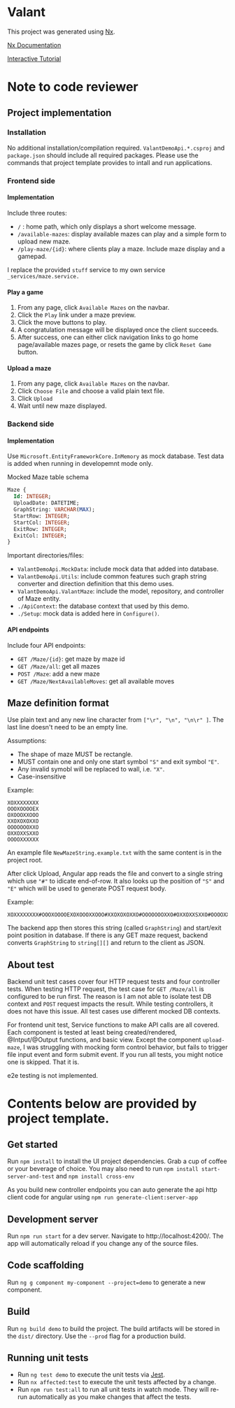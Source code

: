 # Valant

This project was generated using [Nx](https://nx.dev).

[Nx Documentation](https://nx.dev/getting-started/nx-and-angular)

[Interactive Tutorial](https://nx.dev/angular-tutorial/01-create-application)


# Note to code reviewer

## Project implementation

### Installation
No additional installation/compilation required. 
`ValantDemoApi.*.csproj` and `package.json` should include all required packages.
Please use the commands that project template provides to intall and run applications.

### Frontend side
#### Implementation
Include three routes:
- `/` :  home path, which only displays a short welcome message.
- `/available-mazes`: display available mazes can play and a simple form to upload new maze.
- `/play-maze/{id}`: where clients play a maze. Include maze display and a gamepad.

I replace the provided `stuff` service to my own service `_services/maze.service.`

#### Play a game
1. From any page, click `Available Mazes` on the navbar.
2. Click the `Play` link under a maze preview.
3. Click the move buttons to play.
4. A congratulation message will be displayed once the client succeeds. 
5. After success, one can either click navigation links to go home page/available mazes page, or resets the game by click `Reset Game` button.

#### Upload a maze
1. From any page, click `Available Mazes` on the navbar.
2. Click `Choose File` and choose a valid plain text file.
3. Click `Upload`
4. Wait until new maze displayed.


### Backend side
#### Implementation
Use `Microsoft.EntityFrameworkCore.InMemory` as mock database. 
Test data is added when running in developemnt mode only.

Mocked Maze table schema 
```sql
Maze {
  Id: INTEGER;
  UploadDate: DATETIME;
  GraphString: VARCHAR(MAX);
  StartRow: INTEGER;
  StartCol: INTEGER;
  ExitRow: INTEGER;
  ExitCol: INTEGER;
}
```

Important directories/files:
- `ValantDemoApi.MockData`: include mock data that added into database.
- `ValantDemoApi.Utils`: include common features such graph string converter and direction definition that this demo uses.
- `ValantDemoApi.ValantMaze`: include the model, repository, and controller of Maze entity.
- `./ApiContext`: the database context that used by this demo.
- `./Setup`: mock data is added here in `Configure()`.

#### API endpoints
Include four API endpoints:
- `GET /Maze/{id}`: get maze by maze id
- `GET /Maze/all`: get all mazes
- `POST /Maze`: add a new maze
- `GET /Maze/NextAvailableMoves`: get all available moves
  

## Maze definition format 
Use plain text and any new line character from `["\r", "\n", "\n\r" ]`. 
The last line doesn't need to be an empty line.

Assumptions: 
- The shape of maze MUST be rectangle.
- MUST contain one and only one start symbol `"S"` and exit symbol `"E"`.
- Any invalid symobl will be replaced to wall, i.e. `"X"`.
- Case-insensitive

Example:
```
XOXXXXXXXX
OOOXOOOOEX
OXOOOXXOOO
XXOXOXOXXO
OOOOOOOXXO
OXXOXXSXXO
OOOOXXXXXX
```
An example file `NewMazeString.example.txt` with the same content is in the project root.

After click Upload, Angular app reads the file and convert to a single string which use `"#"` to idicate end-of-row.
It also looks up the position of `"S"` and `"E"` which will be used to generate POST request body.

Example:
```
XOXXXXXXXX#OOOXOOOOEXOXOOOXXOOO#XXOXOXOXXO#OOOOOOOXXO#OXXOXXSXXO#OOOOXXXXXX#
```

The backend app then stores this string (called `GraphString`) and start/exit point position in database. 
If there is any GET maze request, backend converts `GraphString` to `string[][]` and return to the client as JSON.


## About test
Backend unit test cases cover four HTTP request tests and four controller tests.
When testing HTTP request, the test case for `GET /Maze/all` is configured to be run first. 
The reason is I am not able to isolate test DB context and `POST` request impacts the result.
While testing controllers, it does not have this issue. All test cases use different mocked DB contexts.

For frontend unit test, 
Service functions to make API calls are all covered.
Each component is tested at least being created/rendered, @Intput/@Output functions, and basic view.
Except the component `upload-maze`, 
I was struggling with mocking form control behavior, but fails to trigger file input event and form submit event.
If you run all tests, you might notice one is skipped. That it is.

e2e testing is not implemented.

# Contents below are provided by project template.

## Get started

Run `npm install` to install the UI project dependencies. Grab a cup of coffee or your beverage of choice.
You may also need to run `npm install start-server-and-test` and `npm install cross-env`

As you build new controller endpoints you can auto generate the api http client code for angular using `npm run generate-client:server-app`

## Development server

Run `npm run start` for a dev server. Navigate to http://localhost:4200/. The app will automatically reload if you change any of the source files.

## Code scaffolding

Run `ng g component my-component --project=demo` to generate a new component.

## Build

Run `ng build demo` to build the project. The build artifacts will be stored in the `dist/` directory. Use the `--prod` flag for a production build.

## Running unit tests

- Run `ng test demo` to execute the unit tests via [Jest](https://jestjs.io).
- Run `nx affected:test` to execute the unit tests affected by a change.
- Run `npm run test:all` to run all unit tests in watch mode. They will re-run automatically as you make changes that affect the tests.
